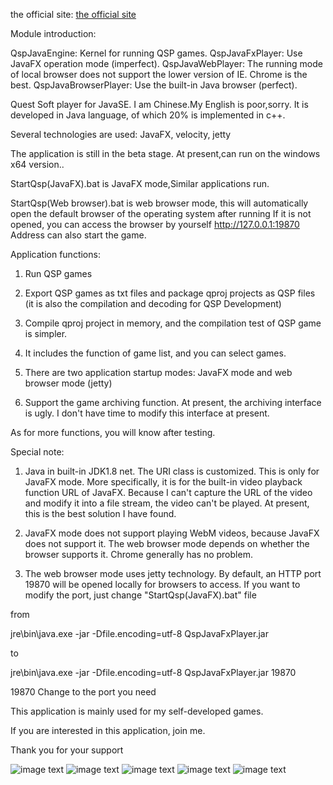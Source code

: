 the official site:  [the official site](https://baijiacms.github.io/)

Module introduction:

QspJavaEngine: Kernel for running QSP games.
QspJavaFxPlayer: Use JavaFX operation mode (imperfect).
QspJavaWebPlayer: The running mode of local browser does not support the lower version of IE. Chrome is the best.
QspJavaBrowserPlayer: Use the built-in Java browser (perfect).


Quest Soft player for JavaSE.
I am Chinese.My English is poor,sorry.
It is developed in Java language, of which 20% is implemented in c++.

Several technologies are used: JavaFX, velocity, jetty

The application is still in the beta stage. At present,can run on the windows x64 version.. 

StartQsp(JavaFX).bat  is JavaFX mode,Similar applications run.


StartQsp(Web browser).bat is web browser mode, this will automatically open the default browser of the operating system after running If it is not opened, you can access the browser by yourself http://127.0.0.1:19870 Address can also start the game.

Application functions:

1. Run QSP games

2. Export QSP games as txt files and package qproj projects as QSP files (it is also the compilation and decoding for QSP Development)

2. Compile qproj project in memory, and the compilation test of QSP game is simpler.

3. It includes the function of game list, and you can select games.

4. There are two application startup modes: JavaFX mode and web browser mode (jetty)

5. Support the game archiving function. At present, the archiving interface is ugly. I don't have time to modify this interface at present.

As for more functions, you will know after testing.


Special note:

1. Java in built-in JDK1.8 net. The URI class is customized. This is only for JavaFX mode. More specifically, it is for the built-in video playback function URL of JavaFX. Because I can't capture the URL of the video and modify it into a file stream, the video can't be played. At present, this is the best solution I have found.

2. JavaFX mode does not support playing WebM videos, because JavaFX does not support it. The web browser mode depends on whether the browser supports it. Chrome generally has no problem.

3. The web browser mode uses jetty technology. By default, an HTTP port 19870 will be opened locally for browsers to access. If you want to modify the port, just change "StartQsp(JavaFX).bat" file

from

jre\bin\java.exe -jar -Dfile.encoding=utf-8 QspJavaFxPlayer.jar

to

jre\bin\java.exe -jar -Dfile.encoding=utf-8 QspJavaFxPlayer.jar 19870   

19870 Change to the port you need


This application is mainly used for my self-developed games. 

If you are interested in this application, join me.

Thank you for your support

![image text](https://github.com/baijiacms/Java-Quest-Soft-player/raw/main/1.png)
![image text](https://github.com/baijiacms/Java-Quest-Soft-player/raw/main/2.png)
![image text](https://github.com/baijiacms/Java-Quest-Soft-player/raw/main/3.png)
![image text](https://github.com/baijiacms/Java-Quest-Soft-player/raw/main/4.png)
![image text](https://github.com/baijiacms/Java-Quest-Soft-player/raw/main/5.png)
